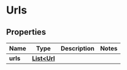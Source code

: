 
# Urls

## Properties
Name | Type | Description | Notes
------------ | ------------- | ------------- | -------------
**urls** | [**List&lt;Url**](Url.md) |  | 



